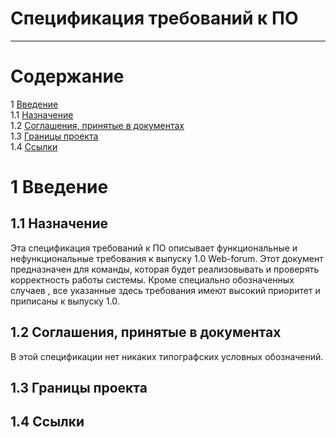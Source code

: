 # Спецификация требований к ПО
---

# Содержание
1 [Введение](#intro)  
1.1 [Назначение](#appointment)  
1.2 [Соглашения, принятые в документах](#definitions_acronyms_and_abbreviations)    
1.3 [Границы проекта](#project_boundary)   
1.4 [Ссылки](#references)  

<a name="intro"/>

# 1 Введение

<a name="appointment"/>

## 1.1 Назначение
Эта спецификация требований к ПО описывает функциональные и нефункциональные требования к выпуску 1.0 Web-forum. Этот
документ предназначен для команды, которая будет реализовывать и проверять корректность работы системы. Кроме специально обозначенных случаев
, все указанные здесь требования имеют высокий приоритет и приписаны к выпуску 1.0.

<a name="definitions_acronyms_and_abbreviations"/>

## 1.2 Соглашения, принятые в документах
В этой спецификации нет никаких типографских условных обозначений.
<a name="project_boundary"/>

## 1.3 Границы проекта

<a name="references"/>

## 1.4 Ссылки
